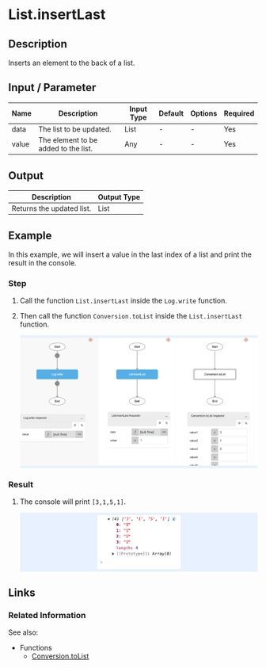 # List.insertLast

## Description

Inserts an element to the back of a list.

## Input / Parameter

| Name | Description | Input Type | Default | Options | Required |
| ------ | ------ | ------ | ------ | ------ | ------ |
| data | The list to be updated. | List | - | - | Yes |
| value | The element to be added to the list. | Any | - | - | Yes |

## Output

| Description | Output Type |
| ------ | ------ |
| Returns the updated list. | List |

## Example

In this example, we will insert a value in the last index of a list and print the result in the console.

### Step

1. Call the function `List.insertLast` inside the `Log.write` function.
2. Then call the function `Conversion.toList` inside the `List.insertLast` function.

    <div style="display:flex; align-items:center; justify-content:center; background-color: #E7F1FF;">
        <img src="./insertLast-step-1.png"
        style="width: 100%; padding: 5px;"/>
    </div>

### Result

1. The console will print `[3,1,5,1]`.

    <div style="display:flex; align-items:center; justify-content:center; background-color: #E7F1FF;">
        <img src="./insertLast-result-1.png"
        style="width: 35%; padding: 5px;"/>
    </div>

## Links 

### Related Information

See also:

- Functions
    - [Conversion.toList](/document/client/2-5-actions-and-visual-logic/action-reference/react-native/Conversion/toList/toList.md)